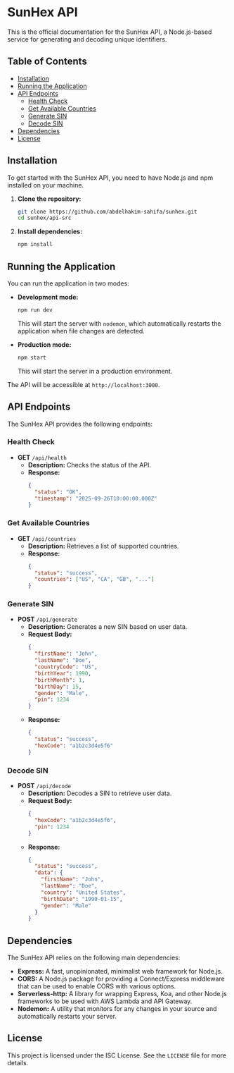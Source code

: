 # SunHex API

This is the official documentation for the SunHex API, a Node.js-based service for generating and decoding unique identifiers.

## Table of Contents

- [Installation](#installation)
- [Running the Application](#running-the-application)
- [API Endpoints](#api-endpoints)
  - [Health Check](#health-check)
  - [Get Available Countries](#get-available-countries)
  - [Generate SIN](#generate-sin)
  - [Decode SIN](#decode-sin)
- [Dependencies](#dependencies)
- [License](#license)

## Installation

To get started with the SunHex API, you need to have Node.js and npm installed on your machine.

1. **Clone the repository:**
   ```bash
   git clone https://github.com/abdelhakim-sahifa/sunhex.git
   cd sunhex/api-src
   ```

2. **Install dependencies:**
   ```bash
   npm install
   ```

## Running the Application

You can run the application in two modes:

- **Development mode:**
  ```bash
  npm run dev
  ```
  This will start the server with `nodemon`, which automatically restarts the application when file changes are detected.

- **Production mode:**
  ```bash
  npm start
  ```
  This will start the server in a production environment.

The API will be accessible at `http://localhost:3000`.

## API Endpoints

The SunHex API provides the following endpoints:

### Health Check

- **GET** `/api/health`
  - **Description:** Checks the status of the API.
  - **Response:**
    ```json
    {
      "status": "OK",
      "timestamp": "2025-09-26T10:00:00.000Z"
    }
    ```

### Get Available Countries

- **GET** `/api/countries`
  - **Description:** Retrieves a list of supported countries.
  - **Response:**
    ```json
    {
      "status": "success",
      "countries": ["US", "CA", "GB", "..."]
    }
    ```

### Generate SIN

- **POST** `/api/generate`
  - **Description:** Generates a new SIN based on user data.
  - **Request Body:**
    ```json
    {
      "firstName": "John",
      "lastName": "Doe",
      "countryCode": "US",
      "birthYear": 1990,
      "birthMonth": 1,
      "birthDay": 15,
      "gender": "Male",
      "pin": 1234
    }
    ```
  - **Response:**
    ```json
    {
      "status": "success",
      "hexCode": "a1b2c3d4e5f6"
    }
    ```

### Decode SIN

- **POST** `/api/decode`
  - **Description:** Decodes a SIN to retrieve user data.
  - **Request Body:**
    ```json
    {
      "hexCode": "a1b2c3d4e5f6",
      "pin": 1234
    }
    ```
  - **Response:**
    ```json
    {
      "status": "success",
      "data": {
        "firstName": "John",
        "lastName": "Doe",
        "country": "United States",
        "birthDate": "1990-01-15",
        "gender": "Male"
      }
    }
    ```

## Dependencies

The SunHex API relies on the following main dependencies:

- **Express:** A fast, unopinionated, minimalist web framework for Node.js.
- **CORS:** A Node.js package for providing a Connect/Express middleware that can be used to enable CORS with various options.
- **Serverless-http:** A library for wrapping Express, Koa, and other Node.js frameworks to be used with AWS Lambda and API Gateway.
- **Nodemon:** A utility that monitors for any changes in your source and automatically restarts your server.

## License

This project is licensed under the ISC License. See the `LICENSE` file for more details.
